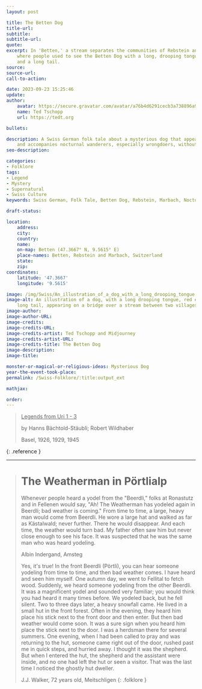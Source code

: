 ```yaml
---
layout: post

title: The Betten Dog
title-url:
subtitle:
subtitle-url:
quote:
excerpt: In 'Betten,' a stream separates the communities of Rebstein and Marbach,
    where people used to see the Betten Dog with a long, drooping tongue, fiery eyes,
    and a long tail.
source:
source-url:
call-to-action:

date: 2023-09-23 15:25:46
update:
author:
    avatar: https://secure.gravatar.com/avatar/a76b4d6291cecb3a738896a971bfb903?s=512&d=mp&r=g
    name: Ted Tschopp
    url: https://tedt.org

bullets:

description: A Swiss German folk tale about a mysterious dog that appears in Betten
    and accompanies nocturnal wanderers, especially wrongdoers, without causing harm.
seo-description:

categories:
- Folklore
tags:
- Legend
- Mystery
- Supernatural
- Swiss Culture
keywords: Swiss German, Folk Tale, Betten Dog, Rebstein, Marbach, Nocturnal Wanderer

draft-status:

location:
    address:
    city:
    country:
    name:
    on-map: Betten (47.3667° N, 9.5615° E)
    place-names: Betten, Rebstein and Marbach, Switzerland
    state:
    zip:
coordinates:
    latitude: '47.3667'
    longitude: '9.5615'

image: /img/Swiss/An_illustration_of_a_dog_with_a_long_drooping_tongue.png
image-alt: An illustration of a dog, with a long drooping tongue, red eyes, and a
    long tail, appearing on a bridge over a stream between two villages in Switzerland.
image-author:
image-author-URL:
image-credits:
image-credits-URL:
image-credits-artist: Ted Tschopp and Midjourney
image-credits-artist-URL:
image-credits-title: The Betten Dog
image-description:
image-title:

monster-or-magical-or-religious-ideas: Mysterious Dog
year-the-event-took-place:
permalink: /Swiss-Folklore/:title:output_ext

mathjax:

order:
---
```


> <ins>Legends from Uri 1 - 3</ins>
> 
> by Hanns Bächtold-Stäubli; Robert Wildhaber
> 
> Basel, 1926, 1929, 1945
>
{: .reference }

---

> # The Weatherman in Pörtlialp
> 
> Whenever people heard a yodel from the "Beerdli," folks at Ronastutz and in Fellenen would say, "Ah! The Weatherman has yodeled again in Beerdli; bad weather is coming." From time to time, a large, heavy man would come from Beerdli. He wore a large hat and walked as far as Kästalwald; never further. There he would disappear. And each time, the weather would turn bad. My father often saw him but never close enough to see his face. It was suspected that he was the same man who was heard yodeling.
>
> Albin Indergand, Amsteg
>
>Yes, it's true! In the front Beerdli (Pörtli), you can hear someone yodeling from time to time, and then bad weather comes. I have heard and seen him myself. One autumn day, we went to Fellital to fetch wood. Suddenly, we heard someone yodeling from the other Beerdli. It was a magnificent yodel and sounded very familiar; you would think you had heard it many times before. We yodeled back, but he fell silent. Two to three days later, a heavy snowfall came.
He lived in a small hut in the front forest. Often in the evening, they heard him place his stick next to the front door and then enter. But then bad weather would come soon. It was a sure sign when you heard him place the stick next to the door. I was a herdsman there for several summers. One evening, when I had been called to pray and was returning to the hut, someone came right out of the door, rushed past me in quick steps, and hurried away. I thought it was the shepherd. But when I entered the hut, the shepherd and the assistant were inside, and no one had left the hut or seen a visitor. That was the last time I noticed the ghostly hut dweller.
>
>J.J. Walker, 72 years old, Meitschligen
{: .folklore }
